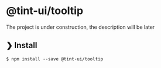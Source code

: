 # @tint-ui/tooltip

The project is under construction, the description will be later

## ❯ Install

```
$ npm install --save @tint-ui/tooltip
```

